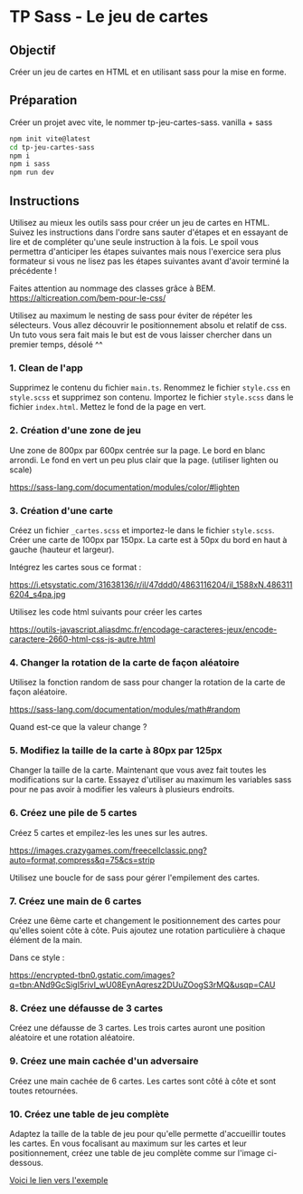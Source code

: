 # TP Sass - Le jeu de cartes

## Objectif

Créer un jeu de cartes en HTML et en utilisant sass pour la mise en forme.

## Préparation

Créer un projet avec vite, le nommer tp-jeu-cartes-sass.
vanilla + sass

```bash
npm init vite@latest
cd tp-jeu-cartes-sass
npm i
npm i sass
npm run dev
```

## Instructions

Utilisez au mieux les outils sass pour créer un jeu de cartes en HTML.
Suivez les instructions dans l'ordre sans sauter d'étapes et en essayant de lire et de compléter qu'une seule instruction à la fois. Le spoil vous permettra d'anticiper les étapes suivantes mais nous l'exercice sera plus formateur si vous ne lisez pas les étapes suivantes avant d'avoir terminé la précédente !

Faites attention au nommage des classes grâce à BEM.
https://alticreation.com/bem-pour-le-css/

Utilisez au maximum le nesting de sass pour éviter de répéter les sélecteurs.
Vous allez découvrir le positionnement absolu et relatif de css.
Un tuto vous sera fait mais le but est de vous laisser chercher dans un premier temps, désolé ^^

### 1. Clean de l'app

Supprimez le contenu du fichier `main.ts`.
Renommez le fichier `style.css` en `style.scss` et supprimez son contenu.
Importez le fichier `style.scss` dans le fichier `index.html`.
Mettez le fond de la page en vert.

### 2. Création d'une zone de jeu

Une zone de 800px par 600px centrée sur la page.
Le bord en blanc arrondi.
Le fond en vert un peu plus clair que la page.
(utiliser lighten ou scale)

https://sass-lang.com/documentation/modules/color/#lighten

### 3. Création d'une carte

Créez un fichier `_cartes.scss` et importez-le dans le fichier `style.scss`.
Créer une carte de 100px par 150px.
La carte est à 50px du bord en haut à gauche (hauteur et largeur).

Intégrez les cartes sous ce format :

https://i.etsystatic.com/31638136/r/il/47ddd0/4863116204/il_1588xN.4863116204_s4pa.jpg

Utilisez les code html suivants pour créer les cartes

https://outils-javascript.aliasdmc.fr/encodage-caracteres-jeux/encode-caractere-2660-html-css-js-autre.html

### 4. Changer la rotation de la carte de façon aléatoire

Utilisez la fonction random de sass pour changer la rotation de la carte de façon aléatoire.

https://sass-lang.com/documentation/modules/math#random

Quand est-ce que la valeur change ?

### 5. Modifiez la taille de la carte à 80px par 125px

Changer la taille de la carte. Maintenant que vous avez fait toutes les modifications sur la carte.
Essayez d'utiliser au maximum les variables sass pour ne pas avoir à modifier les valeurs à plusieurs endroits.

### 6. Créez une pile de 5 cartes

Créez 5 cartes et empilez-les les unes sur les autres.

https://images.crazygames.com/freecellclassic.png?auto=format,compress&q=75&cs=strip

Utilisez une boucle for de sass pour gérer l'empilement des cartes.

### 7. Créez une main de 6 cartes

Créez une 6ème carte et changement le positionnement des cartes pour qu'elles soient côte à côte.
Puis ajoutez une rotation particulière à chaque élément de la main.

Dans ce style :

https://encrypted-tbn0.gstatic.com/images?q=tbn:ANd9GcSigI5rivI_wU08EynAqresz2DUuZOogS3rMQ&usqp=CAU

### 8. Créez une défausse de 3 cartes

Créez une défausse de 3 cartes.
Les trois cartes auront une position aléatoire et une rotation aléatoire.

### 9. Créez une main cachée d'un adversaire

Créez une main cachée de 6 cartes. Les cartes sont côté à côte et sont toutes retournées.

### 10. Créez une table de jeu complète

Adaptez la taille de la table de jeu pour qu'elle permette d'accueillir toutes les cartes.
En vous focalisant au maximum sur les cartes et leur positionnement, créez une table de jeu complète comme sur l'image ci-dessous.

[Voici le lien vers l'exemple](https://www.google.com/search?q=beulote+en+ligne&tbm=isch&ved=2ahUKEwjyz7PthvmBAxU7pCcCHQqFCmcQ2-cCegQIABAA&oq=beulote+en+ligne&gs_lcp=CgNpbWcQAzoECCMQJzoFCAAQgAQ6BggAEAgQHjoHCAAQGBCABDoICAAQgAQQsQM6BwgAEIoFEEM6BAgAEB46BggAEAUQHjoJCAAQGBCABBAKUKMHWKEjYKkkaABwAHgAgAF0iAHKCpIBBDE2LjGYAQCgAQGqAQtnd3Mtd2l6LWltZ8ABAQ&sclient=img&ei=K2EsZbKOCrvInsEPioqquAY&bih=830&biw=1433&client=opera&hs=2es#imgrc=KD4SujnDzBDOVM&imgdii=hc_LhhWNPLlmfM)